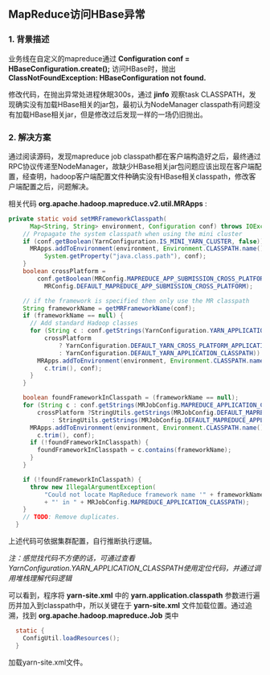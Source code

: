 ## MapReduce访问HBase异常

### 1. 背景描述

业务线在自定义的mapreduce通过 **Configuration conf = HBaseConfiguration.create();** 访问HBase时，抛出 **ClassNotFoundException: HBaseConfiguration not found.** 

修改代码，在抛出异常处进程休眠300s，通过 **jinfo** 观察task CLASSPATH，发现确实没有加载HBase相关的jar包，最初认为NodeManager classpath有问题没有加载HBase相关jar，但是修改过后发现一样的一场仍旧抛出。

### 2. 解决方案

通过阅读源码，发现mapreduce job classpath都在客户端构造好之后，最终通过RPC协议传递至NodeManager，故缺少HBase相关jar包问题应该出现在客户端配置，经查明，hadoop客户端配置文件种确实没有HBase相关classpath，修改客户端配置之后，问题解决。

相关代码  **org.apache.hadoop.mapreduce.v2.util.MRApps** :

```java
private static void setMRFrameworkClasspath(
      Map<String, String> environment, Configuration conf) throws IOException {
    // Propagate the system classpath when using the mini cluster
    if (conf.getBoolean(YarnConfiguration.IS_MINI_YARN_CLUSTER, false)) {
      MRApps.addToEnvironment(environment, Environment.CLASSPATH.name(),
          System.getProperty("java.class.path"), conf);
    }
    boolean crossPlatform =
        conf.getBoolean(MRConfig.MAPREDUCE_APP_SUBMISSION_CROSS_PLATFORM,
          MRConfig.DEFAULT_MAPREDUCE_APP_SUBMISSION_CROSS_PLATFORM);

    // if the framework is specified then only use the MR classpath
    String frameworkName = getMRFrameworkName(conf);
    if (frameworkName == null) {
      // Add standard Hadoop classes
      for (String c : conf.getStrings(YarnConfiguration.YARN_APPLICATION_CLASSPATH,
          crossPlatform
              ? YarnConfiguration.DEFAULT_YARN_CROSS_PLATFORM_APPLICATION_CLASSPATH
              : YarnConfiguration.DEFAULT_YARN_APPLICATION_CLASSPATH)) {
        MRApps.addToEnvironment(environment, Environment.CLASSPATH.name(),
          c.trim(), conf);
      }
    }

    boolean foundFrameworkInClasspath = (frameworkName == null);
    for (String c : conf.getStrings(MRJobConfig.MAPREDUCE_APPLICATION_CLASSPATH,
        crossPlatform ?StringUtils.getStrings(MRJobConfig.DEFAULT_MAPREDUCE_CROSS_PLATFORM_APPLICATION_CLASSPATH)
            : StringUtils.getStrings(MRJobConfig.DEFAULT_MAPREDUCE_APPLICATION_CLASSPATH))) {
      MRApps.addToEnvironment(environment, Environment.CLASSPATH.name(),
        c.trim(), conf);
      if (!foundFrameworkInClasspath) {
        foundFrameworkInClasspath = c.contains(frameworkName);
      }
    }

    if (!foundFrameworkInClasspath) {
      throw new IllegalArgumentException(
          "Could not locate MapReduce framework name '" + frameworkName
          + "' in " + MRJobConfig.MAPREDUCE_APPLICATION_CLASSPATH);
    }
    // TODO: Remove duplicates.
  }
```

上述代码可依据集群配置，自行推断执行逻辑。

*注：感觉找代码不方便的话，可通过查看YarnConfiguration.YARN_APPLICATION_CLASSPATH使用定位代码，并通过调用堆栈理解代码逻辑*

可以看到，程序将 **yarn-site.xml** 中的 **yarn.application.classpath** 参数进行遍历并加入到classpath中，所以关键在于 **yarn-site.xml** 文件加载位置。通过追溯，找到 **org.apache.hadoop.mapreduce.Job** 类中

```java
  static {
    ConfigUtil.loadResources();
  }
```
加载yarn-site.xml文件。




